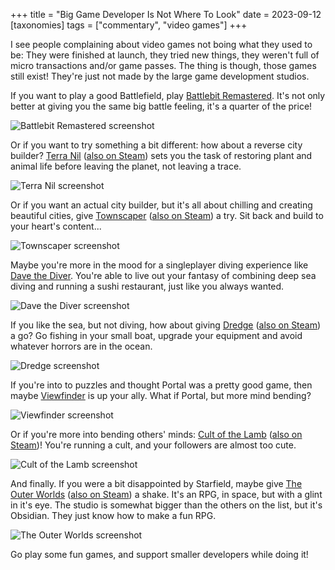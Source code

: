 +++
title = "Big Game Developer Is Not Where To Look"
date = 2023-09-12
[taxonomies]
tags = ["commentary", "video games"]
+++

I see people complaining about video games not boing what they used to be: They were finished at launch, they tried new things, they weren't full of micro transactions and/or game passes. The thing is though, those games still exist! They're just not made by the large game development studios.

If you want to play a good Battlefield, play [Battlebit Remastered](https://store.steampowered.com/app/671860/BattleBit_Remastered/). It's not only better at giving you the same big battle feeling, it's a quarter of the price!

![Battlebit Remastered screenshot](/images/battlebit.jpg)

Or if you want to try something a bit different: how about a reverse city builder? [Terra Nil](https://www.gog.com/en/game/terra_nil) ([also on Steam](https://store.steampowered.com/app/1593030/Terra_Nil/)) sets you the task of restoring plant and animal life before leaving the planet, not leaving a trace.

![Terra Nil screenshot](/images/terra-nil.jpg)

Or if you want an actual city builder, but it's all about chilling and creating beautiful cities, give [Townscaper](https://www.gog.com/en/game/townscaper) ([also on Steam](https://store.steampowered.com/app/1291340/Townscaper/)) a try. Sit back and build to your heart's content...

![Townscaper screenshot](/images/townscaper.jpg)

Maybe you're more in the mood for a singleplayer diving experience like [Dave the Diver](https://store.steampowered.com/app/1868140/DAVE_THE_DIVER/). You're able to live out your fantasy of combining deep sea diving and running a sushi restaurant, just like you always wanted.

![Dave the Diver screenshot](/images/dave-the-diver.jpg)

If you like the sea, but not diving, how about giving [Dredge](https://www.gog.com/en/game/dredge) ([also on Steam](https://store.steampowered.com/app/1562430/DREDGE/)) a go? Go fishing in your small boat, upgrade your equipment and avoid whatever horrors are in the ocean.

![Dredge screenshot](/images/dredge.jpg)

If you're into to puzzles and thought Portal was a pretty good game, then maybe [Viewfinder](https://store.steampowered.com/app/1382070/Viewfinder/) is up your ally. What if Portal, but more mind bending?

![Viewfinder screenshot](/images/viewfinder.jpg)

Or if you're more into bending others' minds: [Cult of the Lamb](https://www.gog.com/en/game/cult_of_the_lamb) ([also on Steam](https://store.steampowered.com/app/1313140/Cult_of_the_Lamb/))! You're running a cult, and your followers are almost too cute.

![Cult of the Lamb screenshot](/images/cult-of-the-lamb.jpg)

And finally. If you were a bit disappointed by Starfield, maybe give [The Outer Worlds](https://www.gog.com/en/game/the_outer_worlds) ([also on Steam](https://store.steampowered.com/app/578650/The_Outer_Worlds/)) a shake. It's an RPG, in space, but with a glint in it's eye. The studio is somewhat bigger than the others on the list, but it's Obsidian. They just know how to make a fun RPG.

![The Outer Worlds screenshot](/images/the-outer-worlds.jpg)

Go play some fun games, and support smaller developers while doing it!
